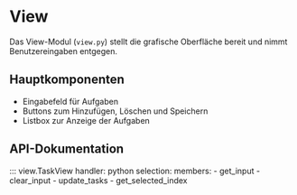 # View

Das View-Modul (`view.py`) stellt die grafische Oberfläche bereit und nimmt Benutzereingaben entgegen.

## Hauptkomponenten

- Eingabefeld für Aufgaben
- Buttons zum Hinzufügen, Löschen und Speichern
- Listbox zur Anzeige der Aufgaben

## API-Dokumentation

::: view.TaskView
    handler: python
    selection:
      members:
        - get_input
        - clear_input
        - update_tasks
        - get_selected_index
